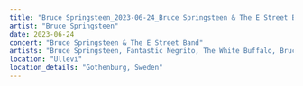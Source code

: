 ```yaml
---
title: "Bruce Springsteen_2023-06-24_Bruce Springsteen & The E Street Band"
artist: "Bruce Springsteen"
date: 2023-06-24
concert: "Bruce Springsteen & The E Street Band"
artists: "Bruce Springsteen, Fantastic Negrito, The White Buffalo, Bruce Springsteen & The E Street Band, Sam Fender"
location: "Ullevi"
location_details: "Gothenburg, Sweden"
---
```

